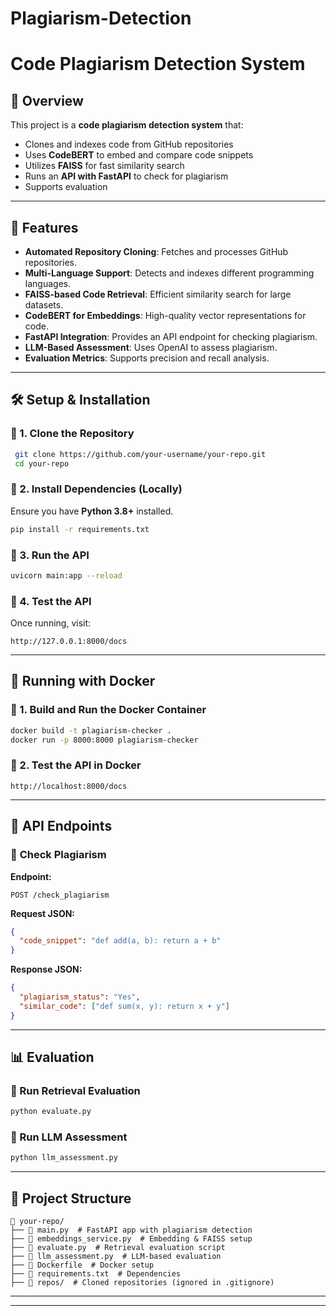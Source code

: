 # Plagiarism-Detection


# Code Plagiarism Detection System

## 🚀 Overview
This project is a **code plagiarism detection system** that:
- Clones and indexes code from GitHub repositories
- Uses **CodeBERT** to embed and compare code snippets
- Utilizes **FAISS** for fast similarity search
- Runs an **API with FastAPI** to check for plagiarism
- Supports evaluation

---

## 📌 Features
- **Automated Repository Cloning**: Fetches and processes GitHub repositories.
- **Multi-Language Support**: Detects and indexes different programming languages.
- **FAISS-based Code Retrieval**: Efficient similarity search for large datasets.
- **CodeBERT for Embeddings**: High-quality vector representations for code.
- **FastAPI Integration**: Provides an API endpoint for checking plagiarism.
- **LLM-Based Assessment**: Uses OpenAI to assess plagiarism.
- **Evaluation Metrics**: Supports precision and recall analysis.

---

## 🛠️ Setup & Installation
### 🔹 1. Clone the Repository
```bash
 git clone https://github.com/your-username/your-repo.git
 cd your-repo
```

### 🔹 2. Install Dependencies (Locally)
Ensure you have **Python 3.8+** installed.
```bash
pip install -r requirements.txt
```

### 🔹 3. Run the API
```bash
uvicorn main:app --reload
```

### 🔹 4. Test the API
Once running, visit:
```
http://127.0.0.1:8000/docs
```

---

## 🐳 Running with Docker
### 🔹 1. Build and Run the Docker Container
```bash
docker build -t plagiarism-checker .
docker run -p 8000:8000 plagiarism-checker
```
### 🔹 2. Test the API in Docker
```
http://localhost:8000/docs
```

---

## 📡 API Endpoints
### 🔹 **Check Plagiarism**
**Endpoint:**
```http
POST /check_plagiarism
```
**Request JSON:**
```json
{
  "code_snippet": "def add(a, b): return a + b"
}
```
**Response JSON:**
```json
{
  "plagiarism_status": "Yes",
  "similar_code": ["def sum(x, y): return x + y"]
}
```

---

## 📊 Evaluation
### 🔹 Run Retrieval Evaluation
```bash
python evaluate.py
```

### 🔹 Run LLM Assessment
```bash
python llm_assessment.py
```

---

## 📁 Project Structure
```
📂 your-repo/
├── 📄 main.py  # FastAPI app with plagiarism detection
├── 📄 embeddings_service.py  # Embedding & FAISS setup
├── 📄 evaluate.py  # Retrieval evaluation script
├── 📄 llm_assessment.py  # LLM-based evaluation
├── 📄 Dockerfile  # Docker setup
├── 📄 requirements.txt  # Dependencies
├── 📂 repos/  # Cloned repositories (ignored in .gitignore)
```

---

---


